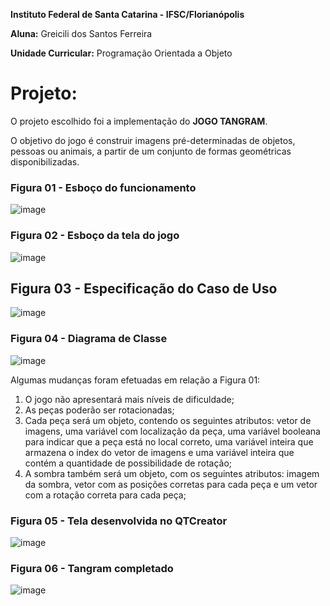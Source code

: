 **Instituto Federal de Santa Catarina - IFSC/Florianópolis**

**Aluna:** Greicili dos Santos Ferreira

**Unidade Curricular:** Programação Orientada a Objeto

# Projeto:
O projeto escolhido foi a implementação do **JOGO TANGRAM**. 

O objetivo do jogo é construir imagens pré-determinadas de objetos, pessoas ou animais, a partir de um conjunto de formas geométricas disponibilizadas.

### Figura 01 - Esboço do funcionamento
![image](https://github.com/Greicili/Tangram/assets/81031562/b0ac107a-d96d-4683-a72e-5c87225934a2)

### Figura 02 - Esboço da tela do jogo
![image](https://github.com/Greicili/Tangram/assets/81031562/070f18c0-b7a6-4cd5-b19f-b005e8dbf4a7)

##  Figura 03 - Especificação do Caso de Uso
![image](https://github.com/Greicili/Tangram/assets/81031562/2caae4b5-324a-4b0d-8dd0-40d9a9845ca5)

### Figura 04 - Diagrama de Classe
![image](https://github.com/Greicili/Tangram/assets/81031562/6493142e-980a-410d-9efb-be8217f78e37)

Algumas mudanças foram efetuadas em relação a Figura 01:

1) O jogo não apresentará mais níveis de dificuldade;
2) As peças poderão ser rotacionadas;
3) Cada peça será um objeto, contendo os seguintes atributos: vetor de imagens, uma variável com localização da peça, uma variável booleana para indicar que a peça está no local correto, uma variável inteira que armazena o index do vetor de imagens e uma variável inteira que contém a quantidade de possibilidade de rotação;
4) A sombra também será um objeto, com os seguintes atributos: imagem da sombra, vetor com as posições corretas para cada peça e um vetor com a rotação correta para cada peça;


### Figura 05 - Tela desenvolvida no QTCreator
![image](https://github.com/Greicili/Tangram/assets/81031562/63d814cd-0902-482e-ae76-605609f47508)

### Figura 06 - Tangram completado
![image](https://github.com/Greicili/Tangram/assets/81031562/43cbe11d-e84c-4420-ba07-8769bcc43ef5)









